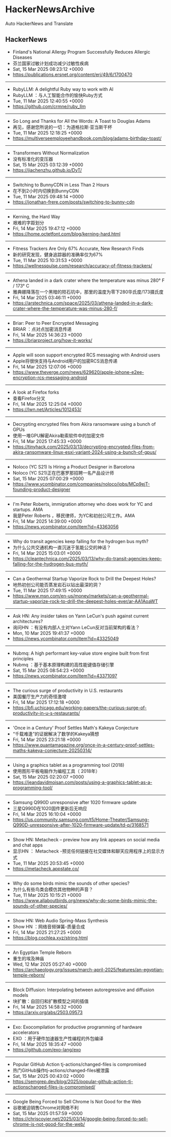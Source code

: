 # HackerNewsArchive
Auto HackerNews and Translate

## HackerNews
* Finland's National Allergy Program Successfully Reduces Allergic Diseases
* 芬兰国家过敏计划成功减少过敏性疾病
* Sat, 15 Mar 2025 08:23:12 +0000
* https://publications.ersnet.org/content/erj/49/6/1700470
----
* RubyLLM: A delightful Ruby way to work with AI
* RubyLLM ：与人工智能合作的愉快Ruby方式
* Tue, 11 Mar 2025 12:40:55 +0000
* https://github.com/crmne/ruby_llm
----
* So Long and Thanks for All the Words: A Toast to Douglas Adams
* 再见，感谢您所说的一切：为道格拉斯·亚当斯干杯
* Tue, 11 Mar 2025 12:18:25 +0000
* https://multiverseemployeehandbook.com/blog/adams-birthday-toast/
----
* Transformers Without Normalization
* 没有标准化的变压器
* Sat, 15 Mar 2025 03:12:39 +0000
* https://jiachenzhu.github.io/DyT/
----
* Switching to BunnyCDN in Less Than 2 Hours
* 在不到2小时内切换到BunnyCDN
* Tue, 11 Mar 2025 09:48:14 +0000
* https://jonathan-frere.com/posts/switching-to-bunny-cdn
----
* Kerning, the Hard Way
* 艰难的字距划分
* Fri, 14 Mar 2025 19:47:12 +0000
* https://home.octetfont.com/blog/kerning-hard.html
----
* Fitness Trackers Are Only 67% Accurate, New Research Finds
* 新的研究发现，健身追踪器的准确率仅为67%
* Tue, 11 Mar 2025 10:31:53 +0000
* https://wellnesspulse.com/research/accuracy-of-fitness-trackers/
----
* Athena landed in a dark crater where the temperature was minus 280° F / 173° C
* 雅典娜降落在一个黑暗的陨石坑中，那里的温度为零下280华氏度/173摄氏度
* Fri, 14 Mar 2025 03:46:11 +0000
* https://arstechnica.com/space/2025/03/athena-landed-in-a-dark-crater-where-the-temperature-was-minus-280-f/
----
* Briar: Peer to Peer Encrypted Messaging
* BRIAR ：点对点加密消息传递
* Fri, 14 Mar 2025 14:36:23 +0000
* https://briarproject.org/how-it-works/
----
* Apple will soon support encrypted RCS messaging with Android users
* Apple将很快支持与Android用户的加密RCS消息传递
* Fri, 14 Mar 2025 12:07:06 +0000
* https://www.theverge.com/news/629620/apple-iphone-e2ee-encryption-rcs-messaging-android
----
* A look at Firefox forks
* 查看Firefox分叉
* Fri, 14 Mar 2025 12:25:04 +0000
* https://lwn.net/Articles/1012453/
----
* Decrypting encrypted files from Akira ransomware using a bunch of GPUs
* 使用一堆GPU解密Akira勒索软件中的加密文件
* Fri, 14 Mar 2025 17:45:33 +0000
* https://tinyhack.com/2025/03/13/decrypting-encrypted-files-from-akira-ransomware-linux-esxi-variant-2024-using-a-bunch-of-gpus/
----
* Noloco (YC S21) Is Hiring a Product Designer in Barcelona
* Noloco (YC S21)正在巴塞罗那招聘一名产品设计师
* Sat, 15 Mar 2025 07:00:29 +0000
* https://www.ycombinator.com/companies/noloco/jobs/MCp9ejT-founding-product-designer
----
* I'm Peter Roberts, immigration attorney who does work for YC and startups. AMA
* 我是Peter Roberts ，移民律师，为YC和初创公司工作。AMA
* Fri, 14 Mar 2025 14:39:00 +0000
* https://news.ycombinator.com/item?id=43363056
----
* Why do transit agencies keep falling for the hydrogen bus myth?
* 为什么公共交通机构一直沉迷于氢能公交的神话？
* Fri, 14 Mar 2025 15:03:01 +0000
* https://cleantechnica.com/2025/03/13/why-do-transit-agencies-keep-falling-for-the-hydrogen-bus-myth/
----
* Can a Geothermal Startup Vaporize Rock to Drill the Deepest Holes?
* 地热初创公司能否蒸发岩石以钻出最深的洞？
* Tue, 11 Mar 2025 17:49:15 +0000
* https://www.msn.com/en-us/money/markets/can-a-geothermal-startup-vaporize-rock-to-drill-the-deepest-holes-ever/ar-AA1AoaWT
----
* Ask HN: Any insider takes on Yann LeCun's push against current architectures?
* 询问HN ：有没有内部人士对Yann LeCun反对当前架构的看法？
* Mon, 10 Mar 2025 19:41:37 +0000
* https://news.ycombinator.com/item?id=43325049
----
* Nubmq: A high performant key-value store engine built from first principles
* Nubmq ：基于基本原理构建的高性能键值存储引擎
* Sat, 15 Mar 2025 08:54:23 +0000
* https://news.ycombinator.com/item?id=43371097
----
* The curious surge of productivity in U.S. restaurants
* 美国餐厅生产力的奇怪激增
* Fri, 14 Mar 2025 17:12:18 +0000
* https://bfi.uchicago.edu/working-papers/the-curious-surge-of-productivity-in-u-s-restaurants/
----
* 'Once in a Century' Proof Settles Math's Kakeya Conjecture
* “千载难逢”的证据解决了数学的Kakeya猜想
* Fri, 14 Mar 2025 23:21:18 +0000
* https://www.quantamagazine.org/once-in-a-century-proof-settles-maths-kakeya-conjecture-20250314/
----
* Using a graphics tablet as a programming tool (2018)
* 使用图形平板电脑作为编程工具（ 2018年）
* Sat, 15 Mar 2025 02:20:07 +0000
* https://jeandavidmoisan.com/posts/using-a-graphics-tablet-as-a-programming-tool/
----
* Samsung Q990D unresponsive after 1020 firmware update
* 三星Q990D在1020固件更新后无响应
* Fri, 14 Mar 2025 16:10:04 +0000
* https://us.community.samsung.com/t5/Home-Theater/Samsung-Q990D-unresponsive-after-1020-firmware-update/td-p/3168571
----
* Show HN: Metacheck – preview how any link appears on social media and chat apps
* 显示HN ： Metacheck -预览任何链接在社交媒体和聊天应用程序上的显示方式
* Tue, 11 Mar 2025 20:53:45 +0000
* https://metacheck.appstate.co/
----
* Why do some birds mimic the sounds of other species?
* 为什么有些鸟类会模仿其他物种的声音？
* Tue, 11 Mar 2025 10:15:21 +0000
* https://www.allaboutbirds.org/news/why-do-some-birds-mimic-the-sounds-of-other-species/
----
* Show HN: Web Audio Spring-Mass Synthesis
* Show HN ：网络音频弹簧-质量合成
* Fri, 14 Mar 2025 21:27:25 +0000
* https://blog.cochlea.xyz/string.html
----
* An Egyptian Temple Reborn
* 重生的埃及神庙
* Wed, 12 Mar 2025 05:27:40 +0000
* https://archaeology.org/issues/march-april-2025/features/an-egyptian-temple-reborn/
----
* Block Diffusion: Interpolating between autoregressive and diffusion models
* 块扩散：自回归和扩散模型之间的插值
* Fri, 14 Mar 2025 14:58:32 +0000
* https://arxiv.org/abs/2503.09573
----
* Exo: Exocompilation for productive programming of hardware accelerators
* EXO ：用于硬件加速器生产性编程的外包编译
* Fri, 14 Mar 2025 18:35:47 +0000
* https://github.com/exo-lang/exo
----
* Popular GitHub Action tj-actions/changed-files is compromised
* 热门GitHub操作tj-actions/changed-files被泄露
* Sat, 15 Mar 2025 00:43:02 +0000
* https://semgrep.dev/blog/2025/popular-github-action-tj-actionschanged-files-is-compromised/
----
* Google Being Forced to Sell Chrome Is Not Good for the Web
* 谷歌被迫销售Chrome对网络不利
* Sat, 15 Mar 2025 01:57:59 +0000
* https://chriscoyier.net/2025/03/14/google-being-forced-to-sell-chrome-is-not-good-for-the-web/
----

